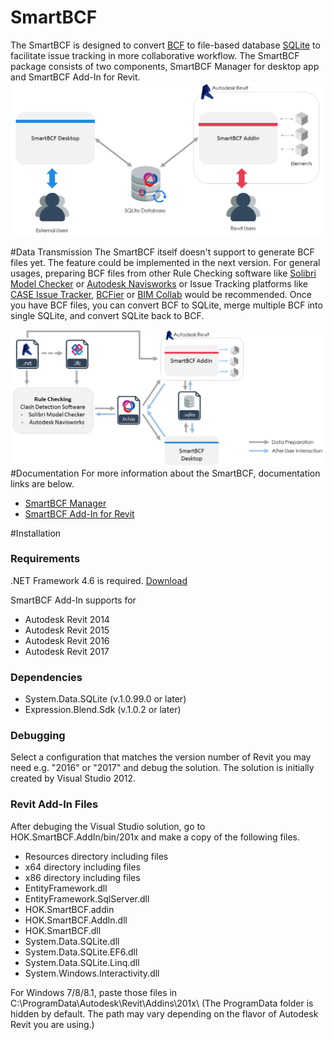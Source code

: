# SmartBCF


The SmartBCF is designed to convert [BCF](https://github.com/BuildingSMART/BCF-XML) to file-based database [SQLite](https://www.sqlite.org/) to facilitate issue tracking in more collaborative workflow. The SmartBCF package consists of two components, SmartBCF Manager for desktop app and SmartBCF Add-In for Revit.
![](Documentation/Images/Diagram.png)

#Data Transmission
The SmartBCF itself doesn't support to generate BCF files yet. The feature could be implemented in the next version. 
For general usages, preparing BCF files from other Rule Checking software like [Solibri Model Checker](https://www.solibri.com/products/solibri-model-checker/) or [Autodesk Navisworks](http://www.autodesk.com/products/navisworks/overview) or Issue Tracking platforms like [CASE Issue Tracker](https://github.com/teocomi/issue-tracker), [BCFier](https://github.com/teocomi/BCFier) or [BIM Collab](http://www.bimcollab.com/) would be recommended. Once you have BCF files, you can convert BCF to SQLite, merge multiple BCF into single SQLite, and convert SQLite back to BCF.



![](Documentation/Images/DataTransfer.png)
#Documentation
For more information about the SmartBCF, documentation links are below.
* [SmartBCF Manager](Documentation/smartbcf_manager.md)
* [SmartBCF Add-In for Revit](Documentation/smartbcf_add-in.md)

#Installation

### Requirements
.NET Framework 4.6 is required. [Download](https://www.microsoft.com/net/download)

SmartBCF Add-In supports for 
* Autodesk Revit 2014
* Autodesk Revit 2015
* Autodesk Revit 2016
* Autodesk Revit 2017


### Dependencies

* System.Data.SQLite (v.1.0.99.0 or later)
* Expression.Blend.Sdk (v.1.0.2 or later)

### Debugging
Select a configuration that matches the version number of Revit you may need e.g. "2016" or "2017" and debug the solution. The solution is initially created by Visual Studio 2012.

### Revit Add-In Files
After debuging the Visual Studio solution, go to HOK.SmartBCF.AddIn/bin/201x and make a copy of the following files. 

* Resources directory including files
* x64 directory including files
* x86 directory including files
* EntityFramework.dll
* EntityFramework.SqlServer.dll
* HOK.SmartBCF.addin
* HOK.SmartBCF.AddIn.dll
* HOK.SmartBCF.dll
* System.Data.SQLite.dll
* System.Data.SQLite.EF6.dll
* System.Data.SQLite.Linq.dll
* System.Windows.Interactivity.dll


For Windows 7/8/8.1, paste those files in C:\ProgramData\Autodesk\Revit\Addins\201x\ 
(The ProgramData folder is hidden by default. The path may vary depending on the flavor of Autodesk Revit you are using.)




